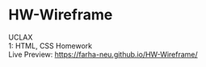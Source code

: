 # HW-Wireframe  
UCLAX   
1: HTML, CSS Homework    
Live Preview: https://farha-neu.github.io/HW-Wireframe/  
